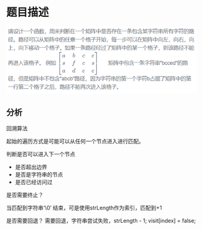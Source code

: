 # 题目描述
![image](.README_images/222953d2.png)


## 分析
回溯算法

起始的遍历方式是可能可以从任何一个节点进入进行匹配。

判断是否可以进入下一个节点
- 是否超出边界
- 是否是字符串的节点
- 是否已经访问过

是否需要终止？

当匹配到字符串‘\0’ 结束，可是使用strLength作为索引，匹配到+1

是否需要回退？
需要回退，字符串尝试失败，strLength - 1; visit[index] = false;


